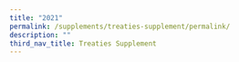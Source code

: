 ```yaml
---
title: "2021"
permalink: /supplements/treaties-supplement/permalink/
description: ""
third_nav_title: Treaties Supplement
---
```

